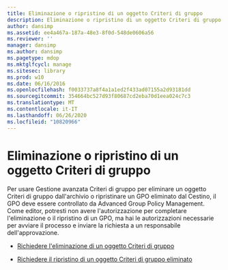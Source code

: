 ```yaml
---
title: Eliminazione o ripristino di un oggetto Criteri di gruppo
description: Eliminazione o ripristino di un oggetto Criteri di gruppo
author: dansimp
ms.assetid: ee4a467a-187a-48e3-8f0d-548de0606a56
ms.reviewer: ''
manager: dansimp
ms.author: dansimp
ms.pagetype: mdop
ms.mktglfcycl: manage
ms.sitesec: library
ms.prod: w10
ms.date: 06/16/2016
ms.openlocfilehash: f0033737a8f4a1a1ed2f433ad07155a2d93181dd
ms.sourcegitcommit: 354664bc527d93f80687cd2eba70d1eea024c7c3
ms.translationtype: MT
ms.contentlocale: it-IT
ms.lasthandoff: 06/26/2020
ms.locfileid: "10820966"
---
```

# Eliminazione o ripristino di un oggetto Criteri di gruppo


Per usare Gestione avanzata Criteri di gruppo per eliminare un oggetto Criteri di gruppo dall'archivio o ripristinare un GPO eliminato dal Cestino, il GPO deve essere controllato da Advanced Group Policy Management. Come editor, potresti non avere l'autorizzazione per completare l'eliminazione o il ripristino di un GPO, ma hai le autorizzazioni necessarie per avviare il processo e inviare la richiesta a un responsabile dell'approvazione.

-   [Richiedere l'eliminazione di un oggetto Criteri di gruppo](request-deletion-of-a-gpo-agpm30ops.md)

-   [Richiedere il ripristino di un oggetto Criteri di gruppo eliminato](request-restoration-of-a-deleted-gpo-agpm30ops.md)

 

 





